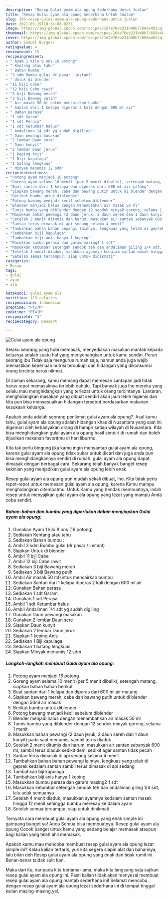```yaml
---
description: "Resep Gulai ayam ala opung Sederhana Untuk Jualan"
title: "Resep Gulai ayam ala opung Sederhana Untuk Jualan"
slug: 395-resep-gulai-ayam-ala-opung-sederhana-untuk-jualan
date: 2021-05-19T18:34:08.023Z
image: https://img-global.cpcdn.com/recipes/164e70eb231b48b7/680x482cq70/gulai-ayam-ala-opung-foto-resep-utama.jpg
thumbnail: https://img-global.cpcdn.com/recipes/164e70eb231b48b7/680x482cq70/gulai-ayam-ala-opung-foto-resep-utama.jpg
cover: https://img-global.cpcdn.com/recipes/164e70eb231b48b7/680x482cq70/gulai-ayam-ala-opung-foto-resep-utama.jpg
author: Samuel Burgess
ratingvalue: 4
reviewcount: 15
recipeingredient:
- " Ayam 1 kilo 8 ons 16 potong"
- " Kentang atau tahu"
- " Bahan bumbu "
- "3 sdm Bumbu gulai dr pasar  instant"
- " Untuk di blender"
- "11 biji Cabe"
- "12 biji Cabe rawit"
- "3 biji Bawang merah"
- "3 biji Bawang putih"
- " Air masak 50 ml untuk mencairkan bumbu"
- " Santan dari 1 kelapa diperas 2 kali dengan 600 ml air"
- " Bahan perasa"
- "1 sdt Garam"
- "1 sdt Perasa"
- "1 sdt Ketumbar halus"
- " Andaliman 14 sdt yg sudah digiling"
- " Daun pewangi masakan"
- "2 lembar Daun sere"
- " Daun kunyit"
- "2 lembar Daun jeruk"
- "1 keping Anis"
- "1 Biji kapulaga"
- "1 batang lengkuas"
- " Minyak menumis 12 sdm"
recipeinstructions:
- "Potong ayam menjadi 16 potong"
- "Goreng ayam selama 10 menit (per 5 menit dibalik), setengah matang, siapkan bahan bahan berikut"
- "Buat santan dari 1 kelapa dan diperas dari 600 ml air matang"
- "Siapkan bawang merah, cabe dan bawang putih untuk di blender dengan 50ml air masak"
- "Berikut bumbu untuk diblender"
- "Potong bawang menjadi kecil sebelum diblender"
- "Blender menjadi halus dengan menambahkan air masak 50 ml"
- "Tumis bumbu yang diblender dengan 12 sendok minyak goreng, selama 1 menit"
- "Masukkan bahan pewangi (2 daun jeruk, 2 daun sereh dan 1 daun kunyit) pada saat menumis, sambil terus diaduk"
- "Setelah 2 menit ditumis dan harum, masukkan air santan sebanyak 600 ml, sambil terus diaduk sedikit demi sedikit agar santan tidak pecah"
- "Santan terus dimasak di api sedang selama 4 menit"
- "Tambahkan bahan bahan pewangi lainnya, lengkuas yang telah di geprek kedalam santan sambil terus dimasak di api sedang"
- "Tambahkan biji kapulaga"
- "Tambahkan biji anis hanya 1 keping"
- "Masukkan bumbu perasa dan garam masing2 1 sdt"
- "Masukkan ketumbar setengah sendok teh dan andaliman giling 1/4 sdt, lalu aduk semuanya"
- "Setelah 4 menit diaduk, masukkan ayamnya kedalam santan masak hingga 12 menit sehingga bumbu meresap ke dalam ayam"
- "Setelah semua tercampur, siap untuk dinikmati"
categories:
- Resep
tags:
- gulai
- ayam
- ala

katakunci: gulai ayam ala 
nutrition: 119 calories
recipecuisine: Indonesian
preptime: "PT27M"
cooktime: "PT41M"
recipeyield: "3"
recipecategory: Dessert

---
```



![Gulai ayam ala opung](https://img-global.cpcdn.com/recipes/164e70eb231b48b7/680x482cq70/gulai-ayam-ala-opung-foto-resep-utama.jpg)

Selaku seorang yang hobi memasak, menyediakan masakan mantab kepada keluarga adalah suatu hal yang menyenangkan untuk kamu sendiri. Peran seorang ibu Tidak saja mengurus rumah saja, namun anda juga wajib memastikan keperluan nutrisi tercukupi dan hidangan yang dikonsumsi orang tercinta harus nikmat.

Di zaman  sekarang, kamu memang dapat memesan santapan jadi tidak harus repot memasaknya terlebih dahulu. Tapi banyak juga lho mereka yang selalu mau menghidangkan yang terlezat untuk orang tercintanya. Lantaran, menghidangkan masakan yang dibuat sendiri akan jauh lebih higienis dan kita pun bisa menyesuaikan hidangan tersebut berdasarkan makanan kesukaan keluarga. 



Apakah anda adalah seorang penikmat gulai ayam ala opung?. Asal kamu tahu, gulai ayam ala opung adalah hidangan khas di Nusantara yang saat ini digemari oleh kebanyakan orang di hampir setiap wilayah di Nusantara. Kita bisa menghidangkan gulai ayam ala opung hasil sendiri di rumah dan boleh dijadikan makanan favoritmu di hari liburmu.

Kita tak perlu bingung jika kamu ingin menyantap gulai ayam ala opung, karena gulai ayam ala opung tidak sukar untuk dicari dan juga anda pun bisa menghidangkannya sendiri di rumah. gulai ayam ala opung dapat dimasak dengan berbagai cara. Sekarang telah banyak banget resep kekinian yang menjadikan gulai ayam ala opung lebih enak.

Resep gulai ayam ala opung pun mudah sekali dibuat, lho. Kita tidak perlu repot-repot untuk memesan gulai ayam ala opung, karena Kamu mampu menghidangkan ditempatmu. Untuk Kamu yang hendak membuatnya, inilah resep untuk menyajikan gulai ayam ala opung yang lezat yang mampu Anda coba sendiri.

<!--inarticleads1-->

##### Bahan-bahan dan bumbu yang diperlukan dalam menyiapkan Gulai ayam ala opung:

1. Gunakan  Ayam 1 kilo 8 ons (16 potong)
1. Sediakan  Kentang atau tahu
1. Sediakan  Bahan bumbu :
1. Ambil 3 sdm Bumbu gulai (dr pasar / instant)
1. Siapkan  Untuk di blender
1. Ambil 11 biji Cabe
1. Ambil 12 biji Cabe rawit
1. Sediakan 3 biji Bawang merah
1. Sediakan 3 biji Bawang putih
1. Ambil  Air masak 50 ml untuk mencairkan bumbu
1. Sediakan  Santan dari 1 kelapa diperas 2 kali dengan 600 ml air
1. Gunakan  Bahan perasa
1. Sediakan 1 sdt Garam
1. Gunakan 1 sdt Perasa
1. Ambil 1 sdt Ketumbar halus
1. Ambil  Andaliman 1/4 sdt yg sudah digiling
1. Gunakan  Daun pewangi masakan
1. Gunakan 2 lembar Daun sere
1. Siapkan  Daun kunyit
1. Sediakan 2 lembar Daun jeruk
1. Siapkan 1 keping Anis
1. Sediakan 1 Biji kapulaga
1. Sediakan 1 batang lengkuas
1. Siapkan  Minyak menumis 12 sdm




<!--inarticleads2-->

##### Langkah-langkah membuat Gulai ayam ala opung:

1. Potong ayam menjadi 16 potong
1. Goreng ayam selama 10 menit (per 5 menit dibalik), setengah matang, siapkan bahan bahan berikut
1. Buat santan dari 1 kelapa dan diperas dari 600 ml air matang
1. Siapkan bawang merah, cabe dan bawang putih untuk di blender dengan 50ml air masak
1. Berikut bumbu untuk diblender
1. Potong bawang menjadi kecil sebelum diblender
1. Blender menjadi halus dengan menambahkan air masak 50 ml
1. Tumis bumbu yang diblender dengan 12 sendok minyak goreng, selama 1 menit
1. Masukkan bahan pewangi (2 daun jeruk, 2 daun sereh dan 1 daun kunyit) pada saat menumis, sambil terus diaduk
1. Setelah 2 menit ditumis dan harum, masukkan air santan sebanyak 600 ml, sambil terus diaduk sedikit demi sedikit agar santan tidak pecah
1. Santan terus dimasak di api sedang selama 4 menit
1. Tambahkan bahan bahan pewangi lainnya, lengkuas yang telah di geprek kedalam santan sambil terus dimasak di api sedang
1. Tambahkan biji kapulaga
1. Tambahkan biji anis hanya 1 keping
1. Masukkan bumbu perasa dan garam masing2 1 sdt
1. Masukkan ketumbar setengah sendok teh dan andaliman giling 1/4 sdt, lalu aduk semuanya
1. Setelah 4 menit diaduk, masukkan ayamnya kedalam santan masak hingga 12 menit sehingga bumbu meresap ke dalam ayam
1. Setelah semua tercampur, siap untuk dinikmati




Ternyata cara membuat gulai ayam ala opung yang enak simple ini gampang banget ya! Anda Semua bisa membuatnya. Resep gulai ayam ala opung Cocok banget untuk kamu yang sedang belajar memasak ataupun bagi kalian yang telah ahli memasak.

Apakah kamu mau mencoba membuat resep gulai ayam ala opung lezat simple ini? Kalau kalian tertarik, yuk kita segera siapin alat dan bahannya, lalu bikin deh Resep gulai ayam ala opung yang enak dan tidak rumit ini. Benar-benar taidak sulit kan. 

Maka dari itu, daripada kita berlama-lama, maka kita langsung saja sajikan resep gulai ayam ala opung ini. Pasti kalian tiidak akan menyesal membuat resep gulai ayam ala opung mantab sederhana ini! Selamat mencoba dengan resep gulai ayam ala opung lezat sederhana ini di tempat tinggal kalian masing-masing,ya!.

